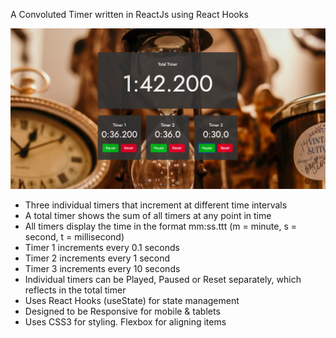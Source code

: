 A Convoluted Timer written in ReactJs using React Hooks

![A Convoluted Timer](screenshot.jpg)

- Three individual timers that increment at different time intervals
- A total timer shows the sum of all timers at any point in time
- All timers display the time in the format mm:ss.ttt (m = minute, s = second, t = millisecond)
- Timer 1 increments every 0.1 seconds
- Timer 2 increments every 1 second
- Timer 3 increments every 10 seconds
- Individual timers can be Played, Paused or Reset separately, which reflects in the total timer
- Uses React Hooks (useState) for state management
- Designed to be Responsive for mobile & tablets
- Uses CSS3 for styling. Flexbox for aligning items

